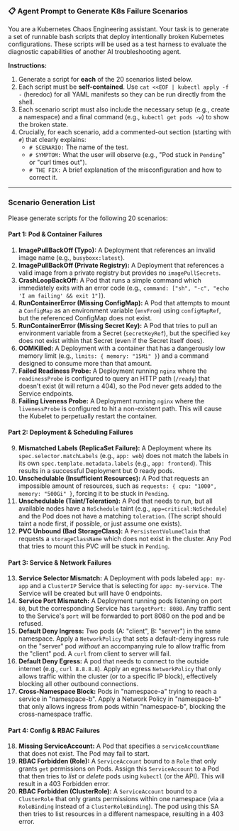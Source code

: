 ### 📋 Agent Prompt to Generate K8s Failure Scenarios

You are a Kubernetes Chaos Engineering assistant. Your task is to generate a set of runnable bash scripts that deploy intentionally broken Kubernetes configurations. These scripts will be used as a test harness to evaluate the diagnostic capabilities of another AI troubleshooting agent.

**Instructions:**

1.  Generate a script for **each** of the 20 scenarios listed below.
2.  Each script must be **self-contained**. Use `cat <<EOF | kubectl apply -f -` (heredoc) for all YAML manifests so they can be run directly from the shell.
3.  Each scenario script must also include the necessary setup (e.g., create a namespace) and a final command (e.g., `kubectl get pods -w`) to show the broken state.
4.  Crucially, for each scenario, add a commented-out section (starting with `#`) that clearly explains:
    * `# SCENARIO:` The name of the test.
    * `# SYMPTOM:` What the user will observe (e.g., "Pod stuck in `Pending`" or "curl times out").
    * `# THE FIX:` A brief explanation of the misconfiguration and how to correct it.

---

### Scenario Generation List

Please generate scripts for the following 20 scenarios:

#### Part 1: Pod & Container Failures
1.  **ImagePullBackOff (Typo):** A Deployment that references an invalid image name (e.g., `busyboxx:latest`).
2.  **ImagePullBackOff (Private Registry):** A Deployment that references a valid image from a private registry but provides no `imagePullSecrets`.
3.  **CrashLoopBackOff:** A Pod that runs a simple command which immediately exits with an error code (e.g., `command: ["sh", "-c", "echo 'I am failing' && exit 1"]`).
4.  **RunContainerError (Missing ConfigMap):** A Pod that attempts to mount a `ConfigMap` as an environment variable (`envFrom`) using `configMapRef`, but the referenced ConfigMap does not exist.
5.  **RunContainerError (Missing Secret Key):** A Pod that tries to pull an environment variable from a Secret (`secretKeyRef`), but the specified `key` does not exist within that Secret (even if the Secret itself does).
6.  **OOMKilled:** A Deployment with a container that has a dangerously low memory limit (e.g., `limits: { memory: "15Mi" }`) and a command designed to consume more than that amount.
7.  **Failed Readiness Probe:** A Deployment running `nginx` where the `readinessProbe` is configured to query an HTTP path (`/ready`) that doesn't exist (it will return a 404), so the Pod never gets added to the Service endpoints.
8.  **Failing Liveness Probe:** A Deployment running `nginx` where the `livenessProbe` is configured to hit a non-existent path. This will cause the Kubelet to perpetually restart the container.

#### Part 2: Deployment & Scheduling Failures
9.  **Mismatched Labels (ReplicaSet Failure):** A Deployment where its `spec.selector.matchLabels` (e.g., `app: web`) does not match the labels in its own `spec.template.metadata.labels` (e.g., `app: frontend`). This results in a successful Deployment but 0 ready pods.
10. **Unschedulable (Insufficient Resources):** A Pod that requests an impossible amount of resources, such as `requests: { cpu: "1000", memory: "500Gi" }`, forcing it to be stuck in `Pending`.
11. **Unschedulable (Taint/Toleration):** A Pod that needs to run, but all available nodes have a `NoSchedule` taint (e.g., `app=critical:NoSchedule`) and the Pod does not have a matching `toleration`. (The script should taint a node first, if possible, or just assume one exists).
12. **PVC Unbound (Bad StorageClass):** A `PersistentVolumeClaim` that requests a `storageClassName` which does not exist in the cluster. Any Pod that tries to mount this PVC will be stuck in `Pending`.

#### Part 3: Service & Network Failures
13. **Service Selector Mismatch:** A Deployment with pods labeled `app: my-app` and a `ClusterIP` Service that is selecting for `app: my-service`. The Service will be created but will have 0 endpoints.
14. **Service Port Mismatch:** A Deployment running pods listening on port `80`, but the corresponding Service has `targetPort: 8080`. Any traffic sent to the Service's `port` will be forwarded to port 8080 on the pod and be refused.
15. **Default Deny Ingress:** Two pods (A: "client", B: "server") in the same namespace. Apply a `NetworkPolicy` that sets a default-deny ingress rule on the "server" pod *without* an accompanying rule to allow traffic from the "client" pod. A `curl` from client to server will fail.
16. **Default Deny Egress:** A pod that needs to connect to the outside internet (e.g., `curl 8.8.8.8`). Apply an egress `NetworkPolicy` that only allows traffic within the cluster (or to a specific IP block), effectively blocking all other outbound connections.
17. **Cross-Namespace Block:** Pods in "namespace-a" trying to reach a service in "namespace-b". Apply a Network Policy in "namespace-b" that only allows ingress from pods within "namespace-b", blocking the cross-namespace traffic.

#### Part 4: Config & RBAC Failures
18. **Missing ServiceAccount:** A Pod that specifies a `serviceAccountName` that does not exist. The Pod may fail to start.
19. **RBAC Forbidden (Role):** A `ServiceAccount` bound to a `Role` that only grants `get` permissions on Pods. Assign this `ServiceAccount` to a Pod that then tries to *list* or *delete* pods using `kubectl` (or the API). This will result in a 403 Forbidden error.
20. **RBAC Forbidden (ClusterRole):** A `ServiceAccount` bound to a `ClusterRole` that only grants permissions within one namespace (via a `RoleBinding` instead of a `ClusterRoleBinding`). The pod using this SA then tries to list resources in a different namespace, resulting in a 403 error.